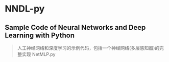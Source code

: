 # NNDL-py

## Sample Code of Neural Networks and Deep Learning with Python

> 人工神经网络和深度学习的示例代码，包括一个神经网络(多层感知器)的完整实现 NetMLP.py
